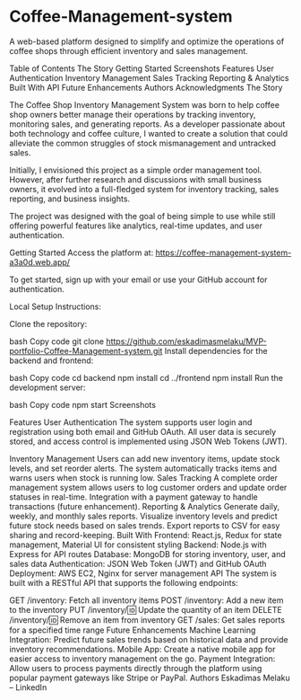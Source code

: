# Coffee-Management-system
A web-based platform designed to simplify and optimize the operations of coffee shops through efficient inventory and sales management.

Table of Contents
The Story
Getting Started
Screenshots
Features
User Authentication
Inventory Management
Sales Tracking
Reporting & Analytics
Built With
API
Future Enhancements
Authors
Acknowledgments
The Story

The Coffee Shop Inventory Management System was born to help coffee shop owners better manage their operations by tracking inventory, monitoring sales, and generating reports. As a developer passionate about both technology and coffee culture, I wanted to create a solution that could alleviate the common struggles of stock mismanagement and untracked sales.

Initially, I envisioned this project as a simple order management tool. However, after further research and discussions with small business owners, it evolved into a full-fledged system for inventory tracking, sales reporting, and business insights.

The project was designed with the goal of being simple to use while still offering powerful features like analytics, real-time updates, and user authentication.

Getting Started
Access the platform at:
https://coffee-management-system-a3a0d.web.app/

To get started, sign up with your email or use your GitHub account for authentication.

Local Setup Instructions:

Clone the repository:

bash
Copy code
git clone https://github.com/eskadimasmelaku/MVP-portfolio-Coffee-Management-system.git
Install dependencies for the backend and frontend:

bash
Copy code
cd backend
npm install
cd ../frontend
npm install
Run the development server:

bash
Copy code
npm start
Screenshots


Features
User Authentication
The system supports user login and registration using both email and GitHub OAuth. All user data is securely stored, and access control is implemented using JSON Web Tokens (JWT).

Inventory Management
Users can add new inventory items, update stock levels, and set reorder alerts.
The system automatically tracks items and warns users when stock is running low.
Sales Tracking
A complete order management system allows users to log customer orders and update order statuses in real-time.
Integration with a payment gateway to handle transactions (future enhancement).
Reporting & Analytics
Generate daily, weekly, and monthly sales reports.
Visualize inventory levels and predict future stock needs based on sales trends.
Export reports to CSV for easy sharing and record-keeping.
Built With
Frontend: React.js, Redux for state management, Material UI for consistent styling
Backend: Node.js with Express for API routes
Database: MongoDB for storing inventory, user, and sales data
Authentication: JSON Web Token (JWT) and GitHub OAuth
Deployment: AWS EC2, Nginx for server management
API
The system is built with a RESTful API that supports the following endpoints:

GET /inventory: Fetch all inventory items
POST /inventory: Add a new item to the inventory
PUT /inventory/:id: Update the quantity of an item
DELETE /inventory/:id: Remove an item from inventory
GET /sales: Get sales reports for a specified time range
Future Enhancements
Machine Learning Integration: Predict future sales trends based on historical data and provide inventory recommendations.
Mobile App: Create a native mobile app for easier access to inventory management on the go.
Payment Integration: Allow users to process payments directly through the platform using popular payment gateways like Stripe or PayPal.
Authors
Eskadimas Melaku – LinkedIn
